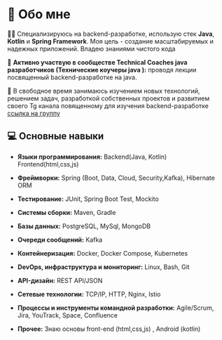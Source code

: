 # 🚀 Обо мне

👨‍💻 Специализируюсь на backend-разработке, использую стек **Java**, **Kotlin** и **Spring Framework**. Моя цель - создание масштабируемых и надежных приложений. Владею знаниями чистого кода

🎤 **Активно участвую в сообществе Technical Coaches java разработчиков (Технические коучеры java ):** проводя лекции посвященный backend-разработке на java.

🌱 В свободное время занимаюсь изучением новых технологий, решением задач, разработкой собственных проектов и развитием своего Tg канала повященному для изучения backend-разработке
[ссылка на группу](https://t.me/+r4yU0GwT7xVjZjRi)

## 💻 Основные навыки
- **Языки программирования:** Backend(Java, Kotlin) Frontend(html,css,js) 
- **Фреймворки:** Spring (Boot, Data, Cloud, Security,Kafka), Hibernate ORM
- **Тестирование:** JUnit, Spring Boot Test, Mockito
- **Системы сборки:** Maven, Gradle
- **Базы данных:** PostgreSQL, MySql, MongoDB
- **Очереди сообщений:** Kafka
- **Контейнеризация:** Docker, Docker Compose, Kubernetes
- **DevOps, инфраструктура и мониторинг:** Linux, Bash, Git
- **API-дизайн:** REST API/JSON
- **Сетевые технологии:** TCP/IP, HTTP, Nginx, Istio
- **Процессы и инструменты командной разработки:** Agile/Scrum, Jira, YouTrack, Space, Confluence

- **Прочее:** Знаю основы front-end (html,css,js) , Android (kotlin)
